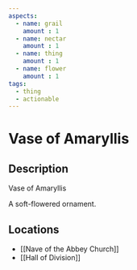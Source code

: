 ```yaml
---
aspects: 
  - name: grail
    amount : 1
  - name: nectar
    amount : 1
  - name: thing
    amount : 1
  - name: flower
    amount : 1
tags:
  - thing
  - actionable
---
```


# Vase of Amaryllis

## Description
Vase of Amaryllis

A soft-flowered ornament.
## Locations
- [[Nave of the Abbey Church]]
- [[Hall of Division]]